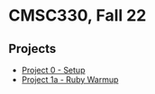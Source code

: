 # CMSC330, Fall 22

## Projects
* [Project 0 - Setup](./project0)
* [Project 1a - Ruby Warmup](./project1a)
